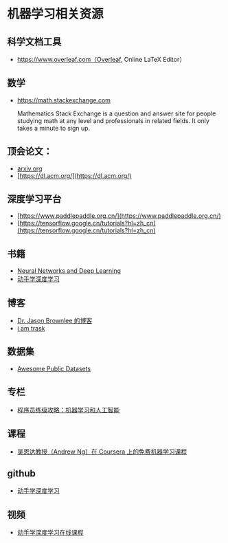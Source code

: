 # 机器学习相关资源

## 科学文档工具
* https://www.overleaf.com（Overleaf, Online LaTeX Editor）


## 数学
* https://math.stackexchange.com

    Mathematics Stack Exchange is a question and answer site for people studying math at any level and professionals in related fields. It only takes a minute to sign up.

## 顶会论文：
* [arxiv.org](arxiv.org)
* [https://dl.acm.org/](https://dl.acm.org/)

## 深度学习平台
* [https://www.paddlepaddle.org.cn/](https://www.paddlepaddle.org.cn/)
* [https://tensorflow.google.cn/tutorials?hl=zh_cn](https://tensorflow.google.cn/tutorials?hl=zh_cn)

## 书籍
* [Neural Networks and Deep Learning](https://tigerneil.gitbooks.io/neural-networks-and-deep-learning-zh/content/index.html)
* [动手学深度学习](https://github.com/d2l-ai/d2l-zh)

## 博客
* [Dr. Jason Brownlee 的博客](https://machinelearningmastery.com/blog/)
* [i am trask](http://iamtrask.github.io/)

## 数据集
* [Awesome Public Datasets](https://github.com/awesomedata/awesome-public-datasets)

## 专栏
* [程序员练级攻略：机器学习和人工智能](https://time.geekbang.org/column/article/11669)

## 课程
* [吴恩达教授（Andrew Ng）在 Coursera 上的免费机器学习课程](https://www.coursera.org/learn/machine-learning)

## github
* [动手学深度学习](https://github.com/d2l-ai/d2l-zh)

## 视频
* [动手学深度学习在线课程](https://courses.d2l.ai/zh-v2/)
